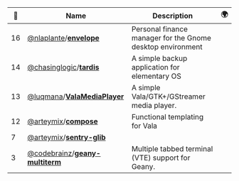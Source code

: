 |:star2: | Name | Description | 🌍|
|---|---|---|---|
|16|[@nlaplante](https://github.com/nlaplante)/[**envelope**](https://github.com/nlaplante/envelope)|Personal finance manager for the Gnome desktop environment||
|14|[@chasinglogic](https://github.com/chasinglogic)/[**tardis**](https://github.com/chasinglogic/tardis)|A simple backup application for elementary OS||
|13|[@luqmana](https://github.com/luqmana)/[**ValaMediaPlayer**](https://github.com/luqmana/ValaMediaPlayer)|A simple Vala/GTK+/GStreamer media player.||
|12|[@arteymix](https://github.com/arteymix)/[**compose**](https://github.com/arteymix/compose)|Functional templating for Vala||
|7|[@arteymix](https://github.com/arteymix)/[**sentry-glib**](https://github.com/arteymix/sentry-glib)|||
|3|[@codebrainz](https://github.com/codebrainz)/[**geany-multiterm**](https://github.com/codebrainz/geany-multiterm)|Multiple tabbed terminal (VTE) support for Geany.||

